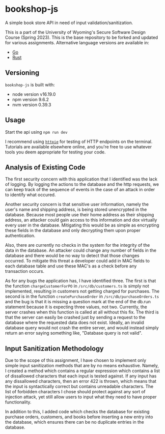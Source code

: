 # bookshop-js

A simple book store API in need of input validation/sanitization.

This is a part of the University of Wyoming's Secure Software Design Course (Spring 2023). This is the base repository to be forked and updated for various assignments. Alternative language versions are available in:

- [Go](https://github.com/andey-robins/bookshop-go)
- [Rust](https://github.com/andey-robins/bookshop-rs)

## Versioning

`bookshop-js` is built with:

- node version v16.19.0
- npm version 9.6.2
- nvm version 0.39.3

## Usage

Start the api using `npm run dev`

I recommend using [`httpie`](https://httpie.io) for testing of HTTP endpoints on the terminal. Tutorials are available elsewhere online, and you're free to use whatever tools you deem appropriate for testing your code.

## Analysis of Existing Code

The first security concern with this application that I identified was the lack of logging. By logging the actions to the database and the http requests, we can keep track of the sequence of events in the case of an attack in order to identify what occured.

Another security concern is that sensitive user information, namely the user's name and shipping address, is being stored unencrypted in the database. Because most people use their home address as their shipping address, an attacker could gain access to this information and dox virtually every user in the database. Mitigating this would be as simple as encrypting these fields in the database and only decrypting them upon proper authentication.

Also, there are currently no checks in the system for the integrity of the data in the database. An attacker could change any number of fields in the database and there would be no way to detect that those changes occurred. To mitigate this threat a developer could add in MAC fields to each database table and use these MAC's as a check before any transaction occurs. 


As for any bugs the application has, I have identified three. The first is that the function `chargeCustomerForPO` in `/src/db/customers.ts` is simply not implemented, resulting in customers not getting charged for purchases. The second is in the function `createPurchaseOrder` in `/src/db/purchaseOrders.ts` and the bug is that it is missing a question mark at the end of the db.run statement because it is expecting three values, not two. Currently, the server crashes when this function is called at all without this fix. The third is that the server can easily be crashed just by sending a request to the database where the requested data does not exist. Ideally, an invalid database query would not crash the entire server, and would instead simply return an error saying something like, "Database query is not valid".

## Input Sanitization Methodology

Due to the scope of this assignment, I have chosen to implement only simple input sanitization methods that are by no means exhaustive. Namely, I created a method which contains a regular expression which contains a list of dissallowed characters that each input is tested against. If any input has any dissallowed characters, then an error 422 is thrown, which means that the input is syntactically correct but contains unreadable characters. The list of forbidden characters I chose should protect against any sort of injection attack, yet still allow users to input what they need to have proper functionality.

In addition to this, I added code which checks the database for existing purchase orders, customers, and books before inserting a new entry into the database, which ensures there can be no duplicate entries in the database.